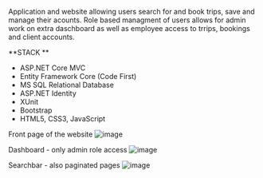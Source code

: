 Application and website allowing users search for and book trips, save and manage their acounts. Role based managment of users allows for admin work on extra daschboard as well as employee access to trrips, bookings and client accounts.  

**STACK **
+ ASP.NET Core MVC
+ Entity Framework Core (Code First)
+ MS SQL Relational Database
+ ASP.NET Identity
+ XUnit
+ Bootstrap
+ HTML5, CSS3, JavaScript


Front page of the website
![image](https://github.com/user-attachments/assets/09a68fb7-c60c-4253-af93-2f9eb6b10724)

Dashboard - only admin role access
![image](https://github.com/user-attachments/assets/681b753e-38af-4482-aeec-774c8ec3b723)

Searchbar - also paginated pages 
![image](https://github.com/user-attachments/assets/b5bbf237-4ce4-421d-b344-d4cd8bcc37af)




